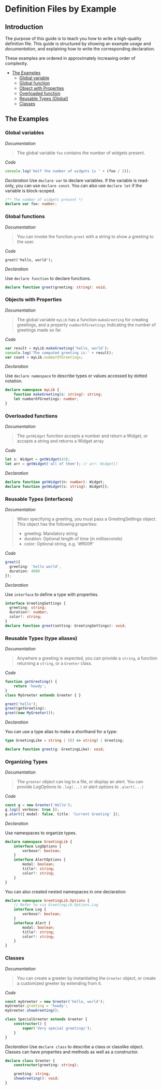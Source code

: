 # Definition Files by Example

## Introduction

The purpose of this guide is to teach you how to write a high-quality definition file.
This guide is structured by showing an example *usage* and *documentation*,
  and explaining how to write the corresponding declaration.

These examples are ordered in approximately increasing order of complexity.

<!-- vvvvvvvvvvvvvvvv DO NOT EDIT THIS BLOCK! Run 'doctoc --notitle by-example.md' ! vvvvvvvvvvvvvvv -->
<!-- START doctoc generated TOC please keep comment here to allow auto update -->
<!-- DON'T EDIT THIS SECTION, INSTEAD RE-RUN doctoc TO UPDATE -->


- [The Examples](#the-examples)
  - [Global variable](#global-variable)
  - [Global function](#global-function)
  - [Object with Properties](#object-with-properties)
  - [Overloaded function](#overloaded-function)
  - [Reusable Types (Global)](#reusable-types-global)
  - [Classes](#classes)

<!-- END doctoc generated TOC please keep comment here to allow auto update -->
<!-- ^^^^^^^^^^^^^^^^ DO NOT EDIT THIS BLOCK! Run 'doctoc --notitle by-example.md' ! ^^^^^^^^^^^^^^^ -->

## The Examples

### Global variables

*Documentation*
> The global variable `foo` contains the number of widgets present.

*Code*
```ts
console.log('Half the number of widgets is ' + (foo / 2));
```

*Declaration*
Use `declare var` to declare variables.
If the variable is read-only, you can use `declare const`.
You can also use `declare let` if the variable is block-scoped.
```ts
/** The number of widgets present */
declare var foo: number;
```

### Global functions

*Documentation*
> You can invoke the function `greet` with a string to show a greeting to the user.

*Code*
```
greet('hello, world');
```

*Declaration*

Use `declare function` to declare functions.
```ts
declare function greet(greeting: string): void;
```

### Objects with Properties

*Documentation*
> The global variable `myLib` has a function `makeGreeting` for creating greetings,
> and a property `numberOfGreetings` indicating the number of greetings made so far.

*Code*
```ts
var result = myLib.makeGreeting('hello, world');
console.log('The computed greeting is:' + result);
var count = myLib.numberOfGreetings;
```

*Declaration*

Use `declare namespace` to describe types or values accessed by dotted notation.
```ts
declare namespace myLib {
    function makeGreeting(s: string): string;	
    let numberOfGreetings: number;
}
```

### Overloaded functions

*Documentation*
> The `getWidget` function accepts a number and return a Widget, or accepts a string and returns a Widget array

*Code*
```ts
let x: Widget = getWidget(43);
let arr = getWidget('all of them'); // arr: Widget[]
```

*Declaration*
```ts
declare function getWidget(n: number): Widget;
declare function getWidget(s: string): Widget[];
```

### Reusable Types (interfaces)

*Documentation*
> When specifying a greeting, you must pass a GreetingSettings object.
> This object has the following properties:
>  * greeting: Mandatory string
>  * duration: Optional length of time (in milliseconds)
>  * color: Optional string, e.g. '#ff00ff'

*Code*
```ts
greet({
  greeting: 'hello world',
  duration: 4000
});
```

*Declaration*

Use `interface` to define a type with properties.
```ts
interface GreetingSettings {
  greeting: string;
  duration?: number;
  color?: string;
}
declare function greet(setting: GreetingSettings): void;
```

### Reusable Types (type aliases)

*Documentation*
> Anywhere a greeting is expected, you can provide a `string`,
> a function returning a `string`, or a `Greeter` class.

*Code*
```ts
function getGreeting() {
    return 'howdy';
}
class MyGreeter extends Greeter { }

greet('hello');
greet(getGreeting);
greet(new MyGreeter());
```

*Declaration*

You can use a type alias to make a shorthand for a type:
```ts
type GreetingLike = string | (() => string) | Greeting;

declare function greet(g: GreetingLike): void;
```

### Organizing Types 

*Documentation*
> The `greeter` object can log to a file, or display an alert.
> You can provide LogOptions to `.log(...)` or alert options to `.alert(...)`

*Code*
```ts
const g = new Greeter('Hello');
g.log({ verbose: true });
g.alert({ modal: false, title: 'Current Greeting' });
```

*Declaration*

Use namespaces to organize types.
```ts
declare namespace GreetingLib {
    interface LogOptions {
        verbose?: boolean;
    }
    interface AlertOptions {
        modal: boolean;
        title?: string;
        color?: string;
    }
}
```

You can also created nested namespaces in one declaration:
```ts
declare namespace GreetingLib.Options {
    // Refer to via GreetingLib.Options.Log
    interface Log { 
        verbose?: boolean;
    }
    interface Alert {
        modal: boolean;
        title?: string;
        color?: string;
    }
}
```

### Classes

*Documentation*
> You can create a greeter by instantiating the `Greeter` object,
> or create a customized greeter by extending from it.

*Code*
```ts
const myGreeter = new Greeter('hello, world');
myGreeter.greeting = 'howdy';
myGreeter.showGreeting();

class SpecialGreeter extends Greeter {
    constructor() {
        super('Very special greetings');
    }
}
```

*Declaration*
Use `declare class` to describe a class or classlike object.
Classes can have properties and methods as well as a constructor.
```ts
declare class Greeter {
    constructor(greeting: string);

    greeting: string;
    showGreeting(): void;
}
```

<!-- Template

### 

*Documentation*
> 

*Code*
```ts

```

*Declaration*
```ts

```


-->
